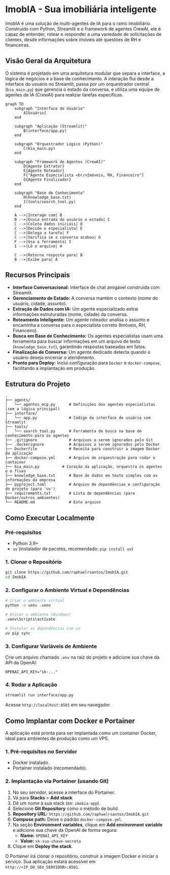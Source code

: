 # ImobIA - Sua imobiliária inteligente

ImobIA é uma solução de multi-agentes de IA para o ramo imobiliário. 
Construído com Python, Streamlit e o framework de agentes CrewAI, ele é capaz de entender, rotear e responder a uma variedade de solicitações de clientes, desde informações sobre imóveis até questões de RH e financeiras.

## Visão Geral da Arquitetura

O sistema é projetado em uma arquitetura modular que separa a interface, a lógica de negócios e a base de conhecimento. A interação flui desde a interface do usuário no Streamlit, passa por um orquestrador central (`bia_main.py`) que gerencia o estado da conversa, e utiliza uma equipe de agentes de IA (CrewAI) para realizar tarefas específicas.

```mermaid
graph TD
    subgraph "Interface do Usuário"
        A[Usuário]
    end

    subgraph "Aplicação (Streamlit)"
        B(interface/app.py)
    end

    subgraph "Orquestrador Lógico (Python)"
        C(bia_main.py)
    end
    
    subgraph "Framework de Agentes (CrewAI)"
        D{Agente Extrator}
        E{Agente Roteador}
        F["Agente Especialista <br/>Imóveis, RH, Financeiro"]
        G{Agente Finalizador}
    end

    subgraph "Base de Conhecimento"
        H(knowledge_base.txt)
        I(tools/search_tool.py)
    end

    A -->|Interage com| B
    B -->|Envia entrada do usuário e estado| C
    C -->|Coleta dados iniciais| D
    C -->|Decide o especialista| E
    C -->|Delega a tarefa| F
    C -->|Verifica se a conversa acabou| G
    F -->|Usa a ferramenta| I
    I -->|Lê o arquivo| H
    
    C -->|Retorna resposta para| B
    B -->|Exibe para| A
```

## Recursos Principais

- **Interface Conversacional:** Interface de chat amigável construída com Streamlit.
- **Gerenciamento de Estado:** A conversa mantém o contexto (nome do usuário, cidade, assunto).
- **Extração de Dados com IA:** Um agente especializado extrai informações estruturadas (nome, cidade) da conversa.
- **Roteamento Inteligente:** Um agente roteador analisa o assunto e encaminha a conversa para o especialista correto (Imóveis, RH, Financeiro).
- **Busca em Base de Conhecimento:** Os agentes especialistas usam uma ferramenta para buscar informações em um arquivo de texto (`knowledge_base.txt`), garantindo respostas baseadas em fatos.
- **Finalização de Conversa:** Um agente dedicado detecta quando o usuário deseja encerrar o atendimento.
- **Pronto para Deploy:** Inclui configuração para `Docker` e `docker-compose`, facilitando a implantação em produção.

## Estrutura do Projeto

```
.
├── agents/
│   └── agentes_mcp.py      # Definições dos agentes especialistas (sem a lógica principal)
├── interface/
│   └── app.py              # Código da interface de usuário com Streamlit
├── tools/
│   └── search_tool.py      # Ferramenta de busca na base de conhecimento para os agentes
├── .gitignore              # Arquivos a serem ignorados pelo Git
├── .dockerignore           # Arquivos a serem ignorados pelo Docker
├── Dockerfile              # Receita para construir a imagem Docker da aplicação
├── docker-compose.yml      # Arquivo de orquestração para rodar o container
├── bia_main.py          # Coração da aplicação, orquestra os agentes e o fluxo
├── knowledge_base.txt      # Base de dados em texto simples com as informações da empresa
├── pyproject.toml          # Arquivo de dependências e configuração do projeto (para 'uv')
├── requirements.txt        # Lista de dependências (para Docker/outros ambientes)
└── README.md               # Este arquivo
```

## Como Executar Localmente

### Pré-requisitos
- Python 3.9+
- `uv` (instalador de pacotes, recomendado: `pip install uv`)

### 1. Clonar o Repositório
```bash
git clone https://github.com/raphaelrsantos/ImobIA.git
cd ImobIA
```

### 2. Configurar o Ambiente Virtual e Dependências
```bash
# Criar o ambiente virtual
python -m venv .venv

# Ativar o ambiente (Windows)
.venv\Scripts\activate

# Instalar as dependências com uv
uv pip sync
```

### 3. Configurar Variáveis de Ambiente
Crie um arquivo chamado `.env` na raiz do projeto e adicione sua chave da API da OpenAI:
```env
OPENAI_API_KEY="sk-..."
```

### 4. Rodar a Aplicação
```bash
streamlit run interface/app.py
```
Acesse `http://localhost:8501` em seu navegador.

## Como Implantar com Docker e Portainer

A aplicação está pronta para ser implantada como um container Docker, ideal para ambientes de produção como um VPS.

### 1. Pré-requisitos no Servidor
- Docker instalado.
- Portainer instalado (recomendado).

### 2. Implantação via Portainer (usando Git)
1.  No seu servidor, acesse a interface do Portainer.
2.  Vá para **Stacks** > **Add stack**.
3.  Dê um nome à sua stack (ex: `imobia-app`).
4.  Selecione **Git Repository** como o método de build.
5.  **Repository URL:** `https://github.com/raphaelrsantos/ImobIA.git`
6.  **Compose path:** Deixe o padrão `docker-compose.yml`.
7.  Na seção **Environment variables**, clique em **Add environment variable** e adicione sua chave da OpenAI de forma segura:
    - **Name:** `OPENAI_API_KEY`
    - **Value:** `sk-sua-chave-secreta`
8.  Clique em **Deploy the stack**.

O Portainer irá clonar o repositório, construir a imagem Docker e iniciar o serviço. Sua aplicação estará acessível em `http://<IP_DO_SEU_SERVIDOR>:8501`.
